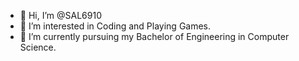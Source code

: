 - 👋 Hi, I’m @SAL6910
- 👀 I’m interested in Coding and Playing Games.
- 🌱 I’m currently pursuing my Bachelor of Engineering in Computer Science.


<!---
SAL6910/SAL6910 is a ✨ special ✨ repository because its `README.md` (this file) appears on your GitHub profile.
You can click the Preview link to take a look at your changes.
--->
